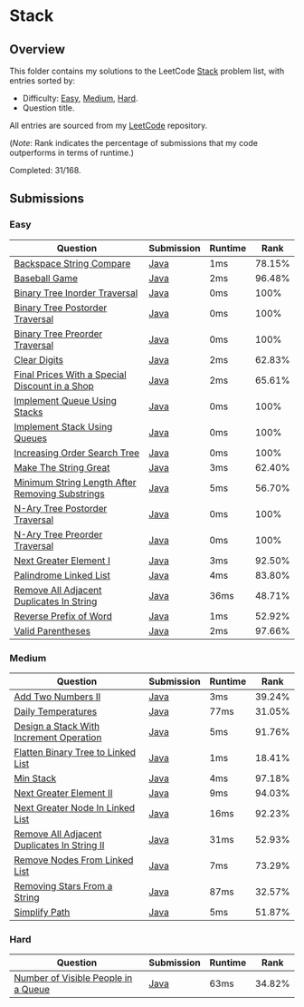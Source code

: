 # Stack

## Overview
This folder contains my solutions to the LeetCode [Stack](https://leetcode.com/problem-list/stack/) problem list,
with entries sorted by:
- Difficulty: [Easy](#easy), [Medium](#medium), [Hard](#hard).
- Question title.

All entries are sourced from my [LeetCode](https://github.com/shumarb/leetcode) repository.

(*Note*: Rank indicates the percentage of submissions that my code outperforms in terms of runtime.)

Completed: 31/168.

## Submissions
### Easy
| Question                                                                                                                                      | Submission                                                                                                             | Runtime | Rank   |
|-----------------------------------------------------------------------------------------------------------------------------------------------|------------------------------------------------------------------------------------------------------------------------|---------|--------|
| [Backspace String Compare](https://leetcode.com/problems/backspace-string-compare/description/)                                               | [Java](https://github.com/shumarb/leetcode/blob/main/submissions/java/BackspaceStringCompare.java)                     | 1ms     | 78.15% |
| [Baseball Game](https://leetcode.com/problems/baseball-game/description/)                                                                     | [Java](https://github.com/shumarb/leetcode/blob/main/submissions/java/BaseballGame.java)                               | 2ms     | 96.48% |
| [Binary Tree Inorder Traversal](https://leetcode.com/problems/binary-tree-inorder-traversal/description/)                                     | [Java](https://github.com/shumarb/leetcode/blob/main/submissions/java/BinaryTreeInorderTraversal.java)                 | 0ms     | 100%   |
| [Binary Tree Postorder Traversal](https://leetcode.com/problems/binary-tree-postorder-traversal/description/)                                 | [Java](https://github.com/shumarb/leetcode/blob/main/submissions/java/BinaryTreePostorderTraversal.java)               | 0ms     | 100%   |
| [Binary Tree Preorder Traversal](https://leetcode.com/problems/binary-tree-preorder-traversal/description/)                                   | [Java](https://github.com/shumarb/leetcode/blob/main/submissions/java/BinaryTreePreorderTraversal.java)                | 0ms     | 100%   |
| [Clear Digits](https://leetcode.com/problems/clear-digits/description/)                                                                       | [Java](https://github.com/shumarb/leetcode/blob/main/submissions/java/ClearDigits.java)                                | 2ms     | 62.83% |
| [Final Prices With a Special Discount in a Shop](https://leetcode.com/problems/final-prices-with-a-special-discount-in-a-shop/description/)   | [Java](https://github.com/shumarb/leetcode/blob/main/submissions/java/FinalPricesWithASpecialDiscountInAShop.java)     | 2ms     | 65.61% |
| [Implement Queue Using Stacks](https://leetcode.com/problems/implement-queue-using-stacks/description/)                                       | [Java](https://github.com/shumarb/leetcode/blob/main/submissions/java/ImplementQueueUsingStacks.java)                  | 0ms     | 100%   |
| [Implement Stack Using Queues](https://leetcode.com/problems/implement-stack-using-queues/description/)                                       | [Java](https://github.com/shumarb/leetcode/blob/main/submissions/java/ImplementStackUsingQueues.java)                  | 0ms     | 100%   |
| [Increasing Order Search Tree](https://leetcode.com/problems/increasing-order-search-tree/description/)                                       | [Java](https://github.com/shumarb/leetcode/blob/main/submissions/java/IncreasingOrderSearchTree.java)                  | 0ms     | 100%   |
| [Make The String Great](https://leetcode.com/problems/make-the-string-great/description/)                                                     | [Java](https://github.com/shumarb/leetcode/blob/main/submissions/java/MakeTheStringGreat.java)                         | 3ms     | 62.40% |
| [Minimum String Length After Removing Substrings](https://leetcode.com/problems/minimum-string-length-after-removing-substrings/description/) | [Java](https://github.com/shumarb/leetcode/blob/main/submissions/java/MinimumStringLengthAfterRemovingSubstrings.java) | 5ms     | 56.70% |
| [N-Ary Tree Postorder Traversal](https://leetcode.com/problems/n-ary-tree-postorder-traversal/description/)                                   | [Java](https://github.com/shumarb/leetcode/blob/main/submissions/java/NAryTreePostOrderTraversal.java)                 | 0ms     | 100%   |
| [N-Ary Tree Preorder Traversal](https://leetcode.com/problems/n-ary-tree-preorder-traversal/description/)                                     | [Java](https://github.com/shumarb/leetcode/blob/main/submissions/java/NAryTreePreOrderTraversal.java)                  | 0ms     | 100%   |
| [Next Greater Element I](https://leetcode.com/problems/next-greater-element-i/description/)                                                   | [Java](https://github.com/shumarb/leetcode/blob/main/submissions/java/NextGreaterElementOne.java)                      | 3ms     | 92.50% |
| [Palindrome Linked List](https://leetcode.com/problems/palindrome-linked-list/description/)                                                   | [Java](https://github.com/shumarb/leetcode/blob/main/submissions/java/PalindromeLinkedList.java)                       | 4ms     | 83.80% |
| [Remove All Adjacent Duplicates In String](https://leetcode.com/problems/remove-all-adjacent-duplicates-in-string/description/)               | [Java](https://github.com/shumarb/leetcode/blob/main/submissions/java/RemoveAllAdjacentDuplicatesInString.java)        | 36ms    | 48.71% |
| [Reverse Prefix of Word](https://leetcode.com/problems/reverse-prefix-of-word/description/)                                                   | [Java](https://github.com/shumarb/leetcode/blob/main/submissions/java/ReversePrefixOfWord..java)                       | 1ms     | 52.92% |
| [Valid Parentheses](https://leetcode.com/problems/valid-parentheses/description/)                                                             | [Java](https://github.com/shumarb/leetcode/blob/main/submissions/java/ValidParentheses.java)                           | 2ms     | 97.66% |

### Medium
| Question                                                                                                                              | Submission                                                                                                         | Runtime | Rank   |
|---------------------------------------------------------------------------------------------------------------------------------------|--------------------------------------------------------------------------------------------------------------------|---------|--------|
| [Add Two Numbers II](https://leetcode.com/problems/add-two-numbers-ii/description/)                                                   | [Java](https://github.com/shumarb/leetcode/blob/main/submissions/java/AddTwoNumbersTwo.java)                       | 3ms     | 39.24% |
| [Daily Temperatures](https://leetcode.com/problems/daily-temperatures/description/)                                                   | [Java](https://github.com/shumarb/leetcode/blob/main/submissions/java/DailyTemperatures.java)                      | 77ms    | 31.05% |
| [Design a Stack With Increment Operation](https://leetcode.com/problems/design-a-stack-with-increment-operation/description/)         | [Java](https://github.com/shumarb/leetcode/blob/main/submissions/java/CustomStack.java)                            | 5ms     | 91.76% |
| [Flatten Binary Tree to Linked List](https://leetcode.com/problems/flatten-binary-tree-to-linked-list/description/)                   | [Java](https://github.com/shumarb/leetcode/blob/main/submissions/java/FlattenBinaryTreeToLinkedList.java)          | 1ms     | 18.41% |
| [Min Stack](https://leetcode.com/problems/min-stack/description/)                                                                     | [Java](https://github.com/shumarb/leetcode/blob/main/submissions/java/MinStack.java)                               | 4ms     | 97.18% |
| [Next Greater Element II](https://leetcode.com/problems/next-greater-element-ii/description/)                                         | [Java](https://github.com/shumarb/leetcode/blob/main/submissions/java/NextGreaterElementTwo.java)                  | 9ms     | 94.03% |
| [Next Greater Node In Linked List](https://leetcode.com/problems/next-greater-node-in-linked-list/description/)                       | [Java](https://github.com/shumarb/leetcode/blob/main/submissions/java/NextGreaterNodeInLinkedList.java)            | 16ms    | 92.23% |
| [Remove All Adjacent Duplicates In String II](https://leetcode.com/problems/remove-all-adjacent-duplicates-in-string-ii/description/) | [Java](https://github.com/shumarb/leetcode/blob/main/submissions/java/RemoveAllAdjacentDuplicatesInStringTwo.java) | 31ms    | 52.93% |
| [Remove Nodes From Linked List](https://leetcode.com/problems/remove-nodes-from-linked-list/description/)                             | [Java](https://github.com/shumarb/leetcode/blob/main/submissions/java/RemoveNodesFromLinkedList.java)              | 7ms     | 73.29% |
| [Removing Stars From a String](https://leetcode.com/problems/removing-stars-from-a-string/description/)                               | [Java](https://github.com/shumarb/leetcode/blob/main/submissions/java/RemovingStarsFromAString.java)               | 87ms    | 32.57% |
| [Simplify Path](https://leetcode.com/problems/simplify-path/description/)                                                             | [Java](https://github.com/shumarb/leetcode/blob/main/submissions/java/SimplifyPath.java)                           | 5ms     | 51.87% |

### Hard
| Question                                                                                                              | Submission                                                                                                | Runtime | Rank   |
|-----------------------------------------------------------------------------------------------------------------------|-----------------------------------------------------------------------------------------------------------|---------|--------|
| [Number of Visible People in a Queue](https://leetcode.com/problems/number-of-visible-people-in-a-queue/description/) | [Java](https://github.com/shumarb/leetcode/blob/main/submissions/java/NumberOfVisiblePeopleInAQueue.java) | 63ms    | 34.82% |
